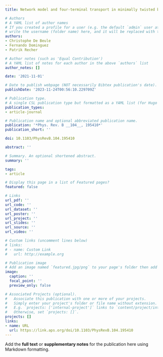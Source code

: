 ```yaml
---
title: Network model and four-terminal transport in minimally twisted bilayer graphene

# Authors
# A YAML list of author names
# If you created a profile for a user (e.g. the default `admin` user at `content/authors/admin/`), 
# write the username (folder name) here, and it will be replaced with their full name and linked to their profile.
authors:
- Christophe De Beule
- Fernando Dominguez
- Patrik Recher

# Author notes (such as 'Equal Contribution')
# A YAML list of notes for each author in the above `authors` list
author_notes: []

date: '2021-11-01'

# Date to publish webpage (NOT necessarily Bibtex publication's date).
publishDate: '2023-11-24T00:56:10.229709Z'

# Publication type.
# A single CSL publication type but formatted as a YAML list (for Hugo requirements).
publication_types:
- article-journal

# Publication name and optional abbreviated publication name.
publication: '*Phys. Rev. B __104__, 195410*'
publication_short: ''

doi: 10.1103/PhysRevB.104.195410

abstract: ''

# Summary. An optional shortened abstract.
summary: ''

tags:
- article

# Display this page in a list of Featured pages?
featured: false

# Links
url_pdf: ''
url_code: ''
url_dataset: ''
url_poster: ''
url_project: ''
url_slides: ''
url_source: ''
url_video: ''

# Custom links (uncomment lines below)
# links:
# - name: Custom Link
#   url: http://example.org

# Publication image
# Add an image named `featured.jpg/png` to your page's folder then add a caption below.
image:
  caption: ''
  focal_point: ''
  preview_only: false

# Associated Projects (optional).
#   Associate this publication with one or more of your projects.
#   Simply enter your project's folder or file name without extension.
#   E.g. `projects: ['internal-project']` links to `content/project/internal-project/index.md`.
#   Otherwise, set `projects: []`.
projects: []
links:
- name: URL
  url: https://link.aps.org/doi/10.1103/PhysRevB.104.195410
---
```


Add the **full text** or **supplementary notes** for the publication here using Markdown formatting.
